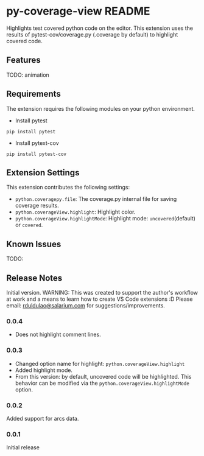 # py-coverage-view README

Highlights test covered python code on the editor. This extension uses the results of pytest-cov/coverage.py (.coverage by default) to highlight covered code.

## Features

TODO: animation

## Requirements

The extension requires the following modules on your python environment.

* Install pytest
```
pip install pytest
```

* Install pytext-cov
```
pip install pytest-cov
```

## Extension Settings

This extension contributes the following settings:

* `python.coveragepy.file`: The coverage.py internal file for saving coverage results.
* `python.coverageView.highlight`: Highlight color.
* `python.coverageView.highlightMode`: Highlight mode: ```uncovered```(default) or ```covered```.

## Known Issues

TODO:

## Release Notes

Initial version.  WARNING:  This was created to support  the author's workflow  at work and a means to learn how to create VS Code extensions :D  Please email: rduldulao@salarium.com for suggestions/improvements.

### 0.0.4
- Does not highlight comment lines.

### 0.0.3

- Changed option name for highlight: ```python.coverageView.highlight```
- Added highlight mode.
- From this version: by default, uncovered code will be highlighted. This behavior can be modified via the ```python.coverageView.highlightMode``` option.

### 0.0.2

Added support for arcs data.

### 0.0.1

Initial release 





